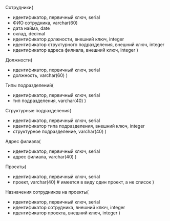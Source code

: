 Сотрудники(
* идентификатор, первичный ключ, serial
* ФИО сотрудника, varchar(60) 
* дата найма, date
* оклад, decimal
* идентификатор должности, внешний ключ, integer
* идентификатор структурного подразделения, внешний ключ, integer
* идентификатор адреса филиала, внешний ключ, integer
)

Должности(
* идентификатор, первичный ключ, serial
* должность, varchar(60)
)

Типы подразделений(
* идентификатор, первичный ключ, serial
* тип подразделения, varchar(40)
)

Структурные подразделения(
* идентификатор, первичный ключ, serial
* идентификатор типа подразделения, внешний ключ, integer
* структурное подразделение, varchar(40)
)

Адрес филиала(
* идентификатор, первичный ключ, serial
* адрес филиала, varchar(40)
)

Проекты(
* идентификатор, первичный ключ, serial
* проект, varchar(40) # имеется в виду один проект, а не список
)

Назначения сотрудников на проекты(
* идентификатор, первичный ключ, serial
* идентификатор сотрудника, внешний ключ, integer
* идентификатор проекта, внешний ключ, integer
)
